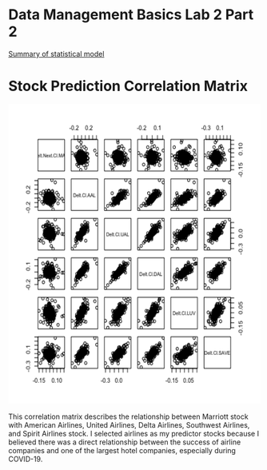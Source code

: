 # Data Management Basics Lab 2 Part 2

[Summary of statistical model](model_mar3.txt)

# Stock Prediction Correlation Matrix

<img src="model_mar3.png" width="600" height="600" />

This correlation matrix describes the relationship between Marriott stock with American Airlines, United Airlines, Delta Airlines, Southwest Airlines, and Spirit Airlines stock. I selected airlines as my predictor stocks because I believed there was a direct relationship between the success of airline companies and one of the largest hotel companies, especially during COVID-19. 

